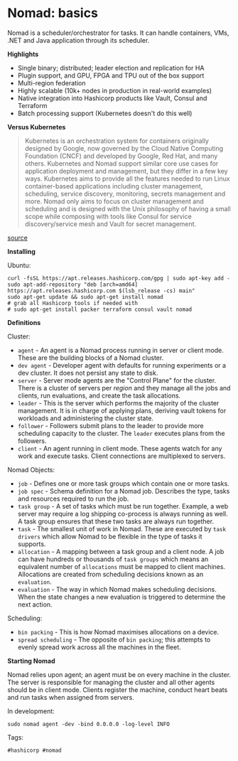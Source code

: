 # Nomad: basics

Nomad is a scheduler/orchestrator for tasks. It can handle containers,
VMs, .NET and Java application through its scheduler.

**Highlights**

- Single binary; distributed; leader election and replication for HA
- Plugin support, and GPU, FPGA and TPU out of the box support
- Multi-region federation
- Highly scalable (10k+ nodes in production in real-world examples)
- Native integration into Hashicorp products like Vault, Consul and Terraform
- Batch processing support (Kubernetes doesn't do this well)

**Versus Kubernetes**

> Kubernetes is an orchestration system for containers originally designed by Google, now governed by the Cloud Native Computing Foundation (CNCF) and developed by Google, Red Hat, and many others. Kubernetes and Nomad support similar core use cases for application deployment and management, but they differ in a few key ways. Kubernetes aims to provide all the features needed to run Linux container-based applications including cluster management, scheduling, service discovery, monitoring, secrets management and more. Nomad only aims to focus on cluster management and scheduling and is designed with the Unix philosophy of having a small scope while composing with tools like Consul for service discovery/service mesh and Vault for secret management.

[source](https://developer.hashicorp.com/nomad/docs/nomad-vs-kubernetes)

**Installing**

Ubuntu:

```shell
curl -fsSL https://apt.releases.hashicorp.com/gpg | sudo apt-key add -
sudo apt-add-repository "deb [arch=amd64] https://apt.releases.hashicorp.com $(lsb_release -cs) main"
sudo apt-get update && sudo apt-get install nomad
# grab all Hashicorp tools if needed with
# sudo apt-get install packer terraform consul vault nomad
```

**Definitions**

Cluster: 

- `agent` - An agent is a Nomad process running in server or client mode. These
are the building blocks of a Nomad cluster.
- `dev agent` - Developer agent with defaults for running experiments or a 
dev cluster. It does not persist any state to disk.
- `server` - Server mode agents are the "Control Plane" for the cluster. There is
a cluster of servers per *region* and they manage all the jobs and clients, run
evaluations, and create the task allocations.
- `leader` - This is the server which performs the majority of the cluster management.
It is in charge of applying plans, deriving vault tokens for workloads and 
administering the cluster state.
- `follower` - Followers submit plans to the leader to provide more scheduling 
capacity to the cluster. The `leader` executes plans from the followers.
- `client` - An agent running in client mode. These agents watch for any work
and execute tasks. Client connections are multiplexed to servers.

Nomad Objects:

- `job` - Defines one or more task groups which contain one or more tasks.
- `job spec` - Schema definition for a Nomad job. Describes the type, tasks 
and resources required to run the job.
- `task group` - A set of tasks which must be run together. Example, a web server
may require a log shipping co-process is always running as well. A task group ensures
that these two tasks are always run together.
- `task` - The smallest unit of work in Nomad. These are executed by `task drivers`
which allow Nomad to be flexible in the type of tasks it supports.
- `allocation` - A mapping between a task group and a client node. A job can have
hundreds or thousands of `task groups` which means an equivalent number of `allocations`
must be mapped to client machines. Allocations are created from scheduling decisions
known as an `evaluation`.
- `evaluation` - The way in which Nomad makes scheduling decisions. When the state changes
a new evaluation is triggered to determine the next action.

Scheduling:

- `bin packing` - This is how Nomad maximises allocations on a device.
- `spread scheduling` - The opposite of `bin packing`; this attempts to
evenly spread work across all the machines in the fleet.

**Starting Nomad**

Nomad relies upon agent; an agent must be on every machine in the cluster. The
server is responsible for managing the cluster and all other agents should be in
client mode. Clients register the machine, conduct heart beats and run tasks
when assigned from servers.

In development:

`sudo nomad agent -dev -bind 0.0.0.0 -log-level INFO`

Tags:

    #hashicorp #nomad
